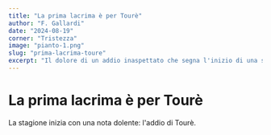```yaml
---
title: "La prima lacrima è per Tourè"
author: "F. Gallardi"
date: "2024-08-19"
corner: "Tristezza"
image: "pianto-1.png"
slug: "prima-lacrima-toure"
excerpt: "Il dolore di un addio inaspettato che segna l'inizio di una stagione difficile"
---
```


# La prima lacrima è per Tourè

La stagione inizia con una nota dolente: l'addio di Tourè.